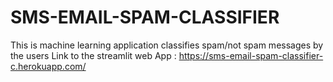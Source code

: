 # SMS-EMAIL-SPAM-CLASSIFIER
This is machine learning application classifies spam/not spam messages by the users
                        Link to the streamlit web App : https://sms-email-spam-classifier-c.herokuapp.com/ 
